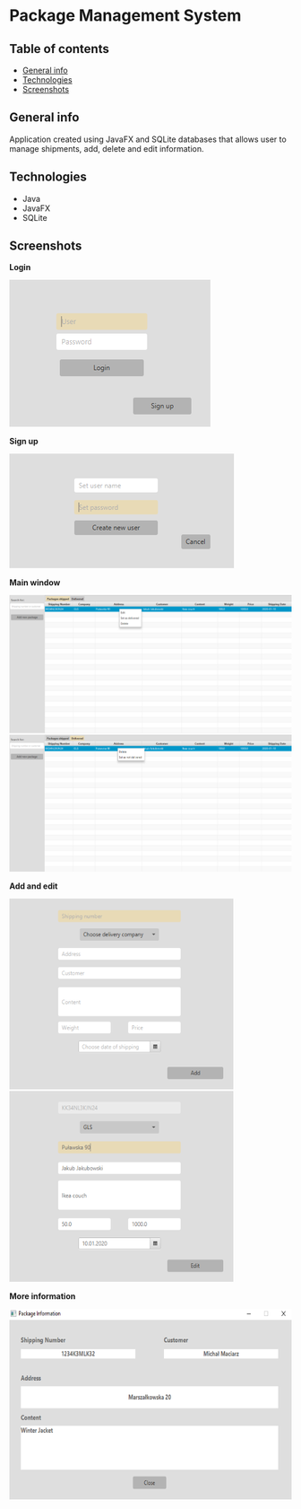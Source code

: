 # Package Management System

## Table of contents
* [General info](#general-info)
* [Technologies](#technologies)
* [Screenshots](#screenshots)


## General info
Application created using JavaFX and SQLite databases that allows user to manage shipments, add, delete and edit information.

## Technologies

* Java
* JavaFX
* SQLite

## Screenshots
**Login**

<img src="screenshots/Loginwindow.png"> 

**Sign up**

<img src="screenshots/Signupwidnow.png">

**Main window**

<img src="screenshots/MainwindowShipped.png"> <img src="screenshots/MainwindowDelivered.png">

**Add and edit**

<img src="screenshots/Addnewwindow.png" height=340 width=400> <img src="screenshots/Editwindow.png" height=340 width=400> 

**More information**

<img src="screenshots/Contentwindow.png" height=340>

